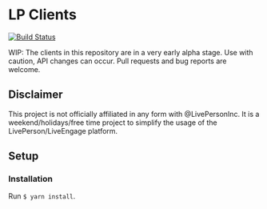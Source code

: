 # LP Clients

[![Build Status](https://travis-ci.org/busybeaver/lp-libs.svg?branch=master)](https://travis-ci.org/busybeaver/lp-libs)

WIP: The clients in this repository are in a very early alpha stage. Use with caution, API changes can occur. Pull requests and bug reports are welcome.

## Disclaimer

This project is not officially affiliated in any form with @LivePersonInc. It is a weekend/holidays/free time project to simplify the usage of the LivePerson/LiveEngage platform.

## Setup

### Installation

Run `$ yarn install`.
